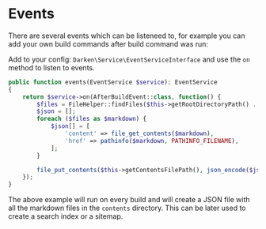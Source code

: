 # Events

There are several events which can be listeneed to, for example you can add your own build commands after build command was run:

Add to your config: `Darken\Service\EventServiceInterface` and use the `on` method to listen to events.

```php
public function events(EventService $service): EventService
{
    return $service->on(AfterBuildEvent::class, function() {
        $files = FileHelper::findFiles($this->getRootDirectoryPath() . DIRECTORY_SEPARATOR . 'contents', ['only' => ['*.md']]);
        $json = [];
        foreach ($files as $markdown) {
            $json[] = [
                'content' => file_get_contents($markdown),
                'href' => pathinfo($markdown, PATHINFO_FILENAME),
            ];
        }

        file_put_contents($this->getContentsFilePath(), json_encode($json));
    });
}
```

The above example will run on every build and will create a JSON file with all the markdown files in the `contents` directory. This can be later used to create a search index or a sitemap.
